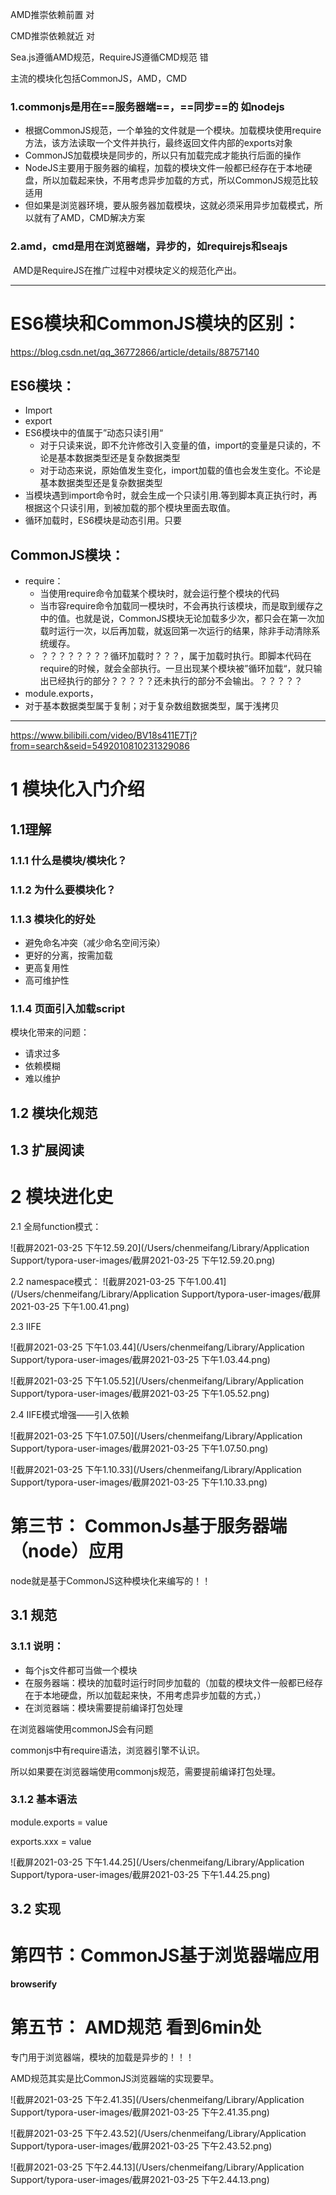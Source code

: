 AMD推崇依赖前置  对

CMD推崇依赖就近 对

Sea.js遵循AMD规范，RequireJS遵循CMD规范  错

主流的模块化包括CommonJS，AMD，CMD

### 1.commonjs是用在==服务器端==，==同步==的 如nodejs

* 根据CommonJS规范，一个单独的文件就是一个模块。加载模块使用require方法，该方法读取一个文件并执行，最终返回文件内部的exports对象
* CommonJS加载模块是同步的，所以只有加载完成才能执行后面的操作
* NodeJS主要用于服务器的编程，加载的模块文件一般都已经存在于本地硬盘，所以加载起来快，不用考虑异步加载的方式，所以CommonJS规范比较适用
* 但如果是浏览器环境，要从服务器加载模块，这就必须采用异步加载模式，所以就有了AMD，CMD解决方案

### 2.amd，cmd是用在浏览器端，异步的，如requirejs和seajs

​	AMD是RequireJS在推广过程中对模块定义的规范化产出。

---

# ES6模块和CommonJS模块的区别：

https://blog.csdn.net/qq_36772866/article/details/88757140

## ES6模块：

* Import
* export
* ES6模块中的值属于”动态只读引用“
  * 对于只读来说，即不允许修改引入变量的值，import的变量是只读的，不论是基本数据类型还是复杂数据类型
  * 对于动态来说，原始值发生变化，import加载的值也会发生变化。不论是基本数据类型还是复杂数据类型
* 当模块遇到import命令时，就会生成一个只读引用.等到脚本真正执行时，再根据这个只读引用，到被加载的那个模块里面去取值。
* 循环加载时，ES6模块是动态引用。只要

## CommonJS模块：

* require：
  * 当使用require命令加载某个模块时，就会运行整个模块的代码
  * 当市容require命令加载同一模块时，不会再执行该模块，而是取到缓存之中的值。也就是说，CommonJS模块无论加载多少次，都只会在第一次加载时运行一次，以后再加载，就返回第一次运行的结果，除非手动清除系统缓存。
  * ？？？？？？？？循环加载时？？？，属于加载时执行。即脚本代码在require的时候，就会全部执行。一旦出现某个模块被”循环加载“，就只输出已经执行的部分？？？？？还未执行的部分不会输出。？？？？？
* module.exports，
* 对于基本数据类型属于复制；对于复杂数组数据类型，属于浅拷贝





---



https://www.bilibili.com/video/BV18s411E7Tj?from=search&seid=5492010810231329086

# 1 模块化入门介绍

## 1.1理解

### 1.1.1 什么是模块/模块化？

### 1.1.2 为什么要模块化？

### 1.1.3 模块化的好处

* 避免命名冲突（减少命名空间污染）
* 更好的分离，按需加载
* 更高复用性
* 高可维护性

### 1.1.4 页面引入加载script

模块化带来的问题：

* 请求过多
* 依赖模糊
* 难以维护

## 1.2 模块化规范

## 1.3 扩展阅读

# 2 模块进化史

2.1 全局function模式：

![截屏2021-03-25 下午12.59.20](/Users/chenmeifang/Library/Application Support/typora-user-images/截屏2021-03-25 下午12.59.20.png)

2.2 namespace模式： ![截屏2021-03-25 下午1.00.41](/Users/chenmeifang/Library/Application Support/typora-user-images/截屏2021-03-25 下午1.00.41.png)

2.3 IIFE

![截屏2021-03-25 下午1.03.44](/Users/chenmeifang/Library/Application Support/typora-user-images/截屏2021-03-25 下午1.03.44.png)

 ![截屏2021-03-25 下午1.05.52](/Users/chenmeifang/Library/Application Support/typora-user-images/截屏2021-03-25 下午1.05.52.png)

2.4 IIFE模式增强——引入依赖

![截屏2021-03-25 下午1.07.50](/Users/chenmeifang/Library/Application Support/typora-user-images/截屏2021-03-25 下午1.07.50.png)

![截屏2021-03-25 下午1.10.33](/Users/chenmeifang/Library/Application Support/typora-user-images/截屏2021-03-25 下午1.10.33.png)

# 第三节： CommonJs基于服务器端（node）应用

node就是基于CommonJS这种模块化来编写的！！

## 3.1 规范

### 3.1.1 说明：

* 每个js文件都可当做一个模块
* 在服务器端：模块的加载时运行时同步加载的（加载的模块文件一般都已经存在于本地硬盘，所以加载起来快，不用考虑异步加载的方式，）
* 在浏览器端：模块需要提前编译打包处理

在浏览器端使用commonJS会有问题

commonjs中有require语法，浏览器引擎不认识。

所以如果要在浏览器端使用commonjs规范，需要提前编译打包处理。

### 3.1.2 基本语法

module.exports = value

exports.xxx = value

![截屏2021-03-25 下午1.44.25](/Users/chenmeifang/Library/Application Support/typora-user-images/截屏2021-03-25 下午1.44.25.png)

## 3.2 实现

# 第四节：CommonJS基于浏览器端应用

**browserify**

# 第五节： AMD规范 看到6min处

专门用于浏览器端，模块的加载是异步的！！！

AMD规范其实是比CommonJS浏览器端的实现要早。 

![截屏2021-03-25 下午2.41.35](/Users/chenmeifang/Library/Application Support/typora-user-images/截屏2021-03-25 下午2.41.35.png) 

![截屏2021-03-25 下午2.43.52](/Users/chenmeifang/Library/Application Support/typora-user-images/截屏2021-03-25 下午2.43.52.png)  

![截屏2021-03-25 下午2.44.13](/Users/chenmeifang/Library/Application Support/typora-user-images/截屏2021-03-25 下午2.44.13.png)




































